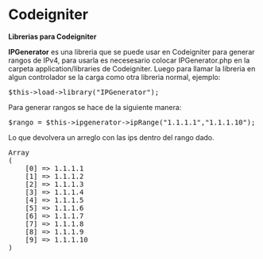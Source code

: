 # Codeigniter
<b>Librerias para Codeigniter</b>

<b>IPGenerator</b> es una libreria que se puede usar en Codeigniter para generar rangos de IPv4, para usarla es necesesario colocar IPGenerator.php en la carpeta application/libraries de Codeigniter.
Luego para llamar la libreria en algun controlador se la carga como otra libreria normal, ejemplo:
<pre>
$this->load->library("IPGenerator");
</pre>
Para generar rangos se hace de la siguiente manera:
<pre>
$rango = $this->ipgenerator->ipRange("1.1.1.1","1.1.1.10");
</pre>
Lo que devolvera un arreglo con las ips dentro del rango dado.
<pre>
Array
(
    [0] => 1.1.1.1
    [1] => 1.1.1.2
    [2] => 1.1.1.3
    [3] => 1.1.1.4
    [4] => 1.1.1.5
    [5] => 1.1.1.6
    [6] => 1.1.1.7
    [7] => 1.1.1.8
    [8] => 1.1.1.9
    [9] => 1.1.1.10
)
</pre>
